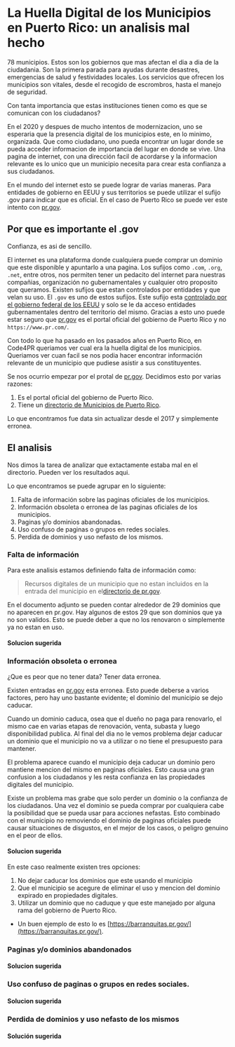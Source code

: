 # La Huella Digital de los Municipios en Puerto Rico: un analisis mal hecho

78 municipios. Estos son los gobiernos que mas afectan el dia a dia de la ciudadania. Son la primera parada para ayudas durante desastres, emergencias de salud y festividades locales. Los servicios que ofrecen los municipios son vitales, desde el recogido de escrombros, hasta el manejo de seguridad.

Con tanta importancia que estas instituciones tienen como es que se comunican con los ciudadanos?

En el 2020 y despues de mucho intentos de modernizacion, uno se esperaria que la presencia digital de los municipios este, en lo minimo, organizada. Que como ciudadano, uno pueda encontrar un lugar donde se pueda acceder informacion de importancia del lugar en donde se vive. Una pagina de internet, con una dirección facil de acordarse y la informacion relevante es lo unico que un municipio necesita para crear esta confianza a sus ciudadanos.

En el mundo del internet esto se puede lograr de varias maneras. Para entidades de gobierno en EEUU y sus territorios se puede utilizar el sufijo .gov para indicar que es oficial. En el caso de Puerto Rico se puede ver este intento con [pr.gov](https://pr.gov).

## Por que es importante el .gov

Confianza, es asi de sencillo.

El internet es una plataforma donde cualquiera puede comprar un dominio que este disponible y apuntarlo a una pagina. Los sufijos como `.com`, `.org`, `.net`, entre otros, nos permiten tener un pedacito del internet para nuestras compañias, organización no gubernamentales y cualquier otro proposito que queramos. Existen sufijos que estan controlados por entidades y que velan su uso. El `.gov` es uno de estos sufijos. Este sufijo esta [controlado por el gobierno federal de los EEUU](https://es.wikipedia.org/wiki/.gov) y solo se le da acceso entidades gubernamentales dentro del territorio del mismo. Gracias a esto uno puede estar seguro que [pr.gov](https://pr.gov) es el portal oficial del gobierno de Puerto Rico y no `https://www.pr.com/`.

Con todo lo que ha pasado en los pasados años en Puerto Rico, en Code4PR queriamos ver cual era la huella digital de los municipios. Queriamos ver cuan facil se nos podia hacer encontrar información relevante de un municipio que pudiese asistir a sus constituyentes.

Se nos ocurrio empezar por el protal de [pr.gov](https://pr.gov). Decidimos esto por varias razones:

1. Es el portal oficial del gobierno de Puerto Rico.
2. Tiene un [directorio de Municipios de Puerto Rico](https://www.pr.gov/Directorios/Pages/DirectoriodeMunicipios.aspx).

Lo que encontramos fue data sin actualizar desde el 2017 y simplemente erronea.

## El analisis

Nos dimos la tarea de analizar que extactamente estaba mal en el directorio. Pueden ver los resultados aqui.

Lo que encontramos se puede agrupar en lo siguiente:

1. Falta de información sobre las paginas oficiales de los municipios.
2. Información obsoleta o erronea de las paginas oficiales de los municipios.
3. Paginas y/o dominios abandonadas.
4. Uso confuso de paginas o grupos en redes sociales.
5. Perdida de dominios y uso nefasto de los mismos.

### Falta de información

Para este analisis estamos definiendo falta de información como:

> Recursos digitales de un municipio que no estan incluidos en la entrada del municipio en el[directorio de pr.gov](https://www.pr.gov/Directorios/Pages/DirectoriodeMunicipios.aspx).

En el documento adjunto se pueden contar alrededor de 29 dominios que no aparecen en pr.gov. Hay algunos de estos 29 que son dominios que ya no son validos. Esto se puede deber a que no los renovaron o simplemente ya no estan en uso.

#### Solucion sugerida

### Información obsoleta o erronea

¿Que es peor que no tener data? Tener data erronea.

Existen entradas en [pr.gov](https://www.pr.gov/Directorios/Pages/DirectoriodeMunicipios.aspx) esta erronea. Esto puede deberse a varios factores, pero hay uno bastante evidente; el dominio del municipio se dejo caducar.

Cuando un dominio caduca, osea que el dueño no paga para renovarlo, el mismo cae en varias etapas de renovación, venta, subasta y luego disponibilidad publica. Al final del dia no le vemos problema dejar caducar un dominio que el municipio no va a utilizar o no tiene el presupuesto para mantener.

El problema aparece cuando el municipio deja caducar un dominio pero mantiene mencion del mismo en paginas oficiales. Esto causa una gran confusion a los ciudadanos y les resta confianza en las propiedades digitales del municipio.

Existe un problema mas grabe que solo perder un dominio o la confianza de los ciudadanos. Una vez el dominio se pueda comprar por cualquiera cabe la posibilidad que se pueda usar para acciones nefastas. Esto combinado con el municipio no removiendo el dominio de paginas oficiales puede causar situaciones de disgustos, en el mejor de los casos, o peligro genuino en el peor de ellos.

#### Solucion sugerida

En este caso realmente existen tres opciones:

1. No dejar caducar los dominios que este usando el municipio
2. Que el municipio se acegure de eliminar el uso y mencion del dominio expirado en propiedades digitales.
3. Utilizar un dominio que no caduque y que este manejado por alguna rama del gobierno de Puerto Rico.
  - Un buen ejemplo de esto lo es [https://barranquitas.pr.gov/](https://barranquitas.pr.gov/).

### Paginas y/o dominios abandonados

<!-- Añadir contenido-->

#### Solucion sugerida

<!-- Añadir contenido-->

### Uso confuso de paginas o grupos en redes sociales.

<!-- Añadir contenido-->

#### Solucion sugerida

<!-- Añadir contenido-->

### Perdida de dominios y uso nefasto de los mismos

<!-- Añadir contenido-->

#### Solución sugerida

<!-- Añadir contenido-->
